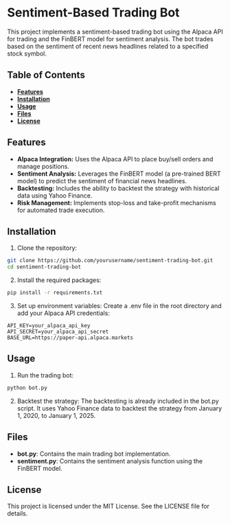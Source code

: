 # Sentiment-Based Trading Bot
This project implements a sentiment-based trading bot using the Alpaca API for trading and the FinBERT model for sentiment analysis. The bot trades based on the sentiment of recent news headlines related to a specified stock symbol.

## Table of Contents
- **[Features](#features)**
- **[Installation](#installation)**
- **[Usage](#usage)**
- **[Files](#files)**
- **[License](#license)**

## Features
- **Alpaca Integration:** Uses the Alpaca API to place buy/sell orders and manage positions.
- **Sentiment Analysis:** Leverages the FinBERT model (a pre-trained BERT model) to predict the sentiment of financial news headlines.
- **Backtesting:** Includes the ability to backtest the strategy with historical data using Yahoo Finance.
- **Risk Management:** Implements stop-loss and take-profit mechanisms for automated trade execution.

## Installation
1. Clone the repository:

``` bash
git clone https://github.com/yourusername/sentiment-trading-bot.git
cd sentiment-trading-bot
```

2. Install the required packages:

``` bash
pip install -r requirements.txt
```

3. Set up environment variables: Create a .env file in the root directory and add your Alpaca API credentials:

```
API_KEY=your_alpaca_api_key
API_SECRET=your_alpaca_api_secret
BASE_URL=https://paper-api.alpaca.markets
```

## Usage
1. Run the trading bot:
``` bash
python bot.py
```
2. Backtest the strategy: The backtesting is already included in the bot.py script. It uses Yahoo Finance data to backtest the strategy from January 1, 2020, to January 1, 2025.

## Files
- **bot.py**: Contains the main trading bot implementation.
- **sentiment.py**: Contains the sentiment analysis function using the FinBERT model.
  
## License
This project is licensed under the MIT License. See the LICENSE file for details.
